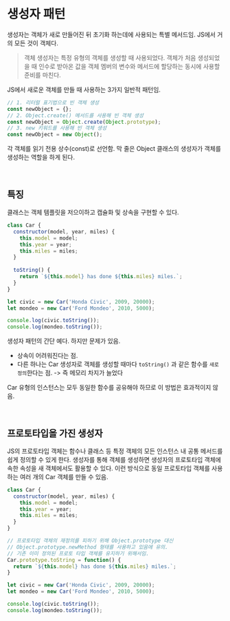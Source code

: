

# 생성자 패턴

생성자는 객체가 새로 만들어진 뒤 초기화 하는데에 사용되는 특별 메서드임. JS에서 거의 모든 것이 객체다. 

> 객체 생성자는 특정 유형의 객체를 생성할 때 사용되었다. 객체가 처음 생성되었을 때 인수로 받아온 값을 객체 멤버의 변수와 메서드에 할당하는 동시에 사용할 준비를 마친다.

JS에서 새로운 객체를 만들 때 사용하는 3가지 일반적 패턴임.

```js
// 1. 리터럴 표기법으로 빈 객체 생성
const newObject = {};
// 2. Object.create() 메서드를 사용해 빈 객체 생성
const newObject = Object.create(Object.prototype);
// 3. new 키워드를 사용해 빈 객체 생성
const newObject = new Object();
```

각 객체를 읽기 전용 상수(const)로 선언함. 막 줄은 Object 클래스의 생성자가 객체를 생성하는 역할을 하게 된다.

<br/>

## 특징

클래스는 객체 템플릿을 저으이하고 캡슐화 및 상속을 구현할 수 있다.

```js
class Car {
  constructor(model, year, miles) {
    this.model = model;
    this.year = year;
    this.miles = miles;
  }
  
  toString() {
    return `${this.model} has done ${this.miles} miles.`;
  }
}

let civic = new Car('Honda Civic', 2009, 20000);
let mondeo = new Car('Ford Mondeo', 2010, 5000);

console.log(civic.toString());
console.log(mondeo.toString());
```

생성자 패턴의 간단 예다. 하지만 문제가 있음. 

- 상속이 어려워진다는 점. 
- 다른 하나는 Car 생성자로 객체를 생성할 때마다 `toString()` 과 같은 함수를 `새로 정의`한다는 점. -> 즉 메모리 차지가 늘었다

Car 유형의 인스턴스는 모두 동일한 함수를 공유해야 하므로 이 방법은 효과적이지 않음.

<br/>

## 프로토타입을 가진 생성자

JS의 프로토타입 객체는 함수나 클래스 등 특정 객체의 모든 인스턴스 내 공통 메서드를 쉽게 정의할 수 있게 한다. 생성자를 통해 객체를 생성하면 생성자의 프로토타입 객체에 속한 속성을 새 객체에서도 활용할 수 있다. 이런 방식으로 동일 프로토타입 객체를 사용하는 여러 개의 Car 객체를 만들 수 있음.

```js
class Car {
  constructor(model, year, miles) {
    this.model = model;
    this.year = year;
    this.miles = miles;
  }
}

// 프로토타입 객체의 재정의를 피하기 위해 Object.prototype 대신
// Object.prototype.newMethod 형태를 사용하고 있음에 유의.
// 기존 이미 정의된 프로토 타입 객체를 유지하기 위해서임.
Car.prototype.toString = function() {
  return `${this.model} has done ${this.miles} miles.`;
}

let civic = new Car('Honda Civic', 2009, 20000);
let mondeo = new Car('Ford Mondeo', 2010, 5000);

console.log(civic.toString());
console.log(mondeo.toString());
```
